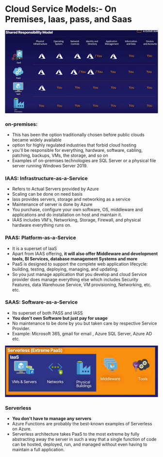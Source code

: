 
# Cloud Service Models:- On Premises, Iaas, pass, and Saas

![img.png](2.1.1.png)

### on-premises:
- This has been the option traditionally chosen before public clouds became widely available
- option for highly regulated industries that forbid cloud hosting
- you'll be responsible for everything, hardware, software, cabling, patching, backups, VMs, the storage, and so on
- Examples of on-premises technologies are SQL Server or a physical file server running Windows Server 2019.

### IAAS: Infrastructure-as-a-Service

- Refers to Actual Servers provided by Azure
- Scaling can be done on need basis
- Iass provides servers, storage and networking as a service
- Maintenance of server is done by Azure
- You purchase, configure your own software, OS, middleware and applications and do installation on host and maintain it.
- IAAS includes VM's, Networking, Storage, Firewall, and physical hardware everything runs on.

### PAAS: Platform-as-a-Service
- It is a superset of IaaS
- Apart from IAAS offering, **it will also offer Middleware and development tools, BI Services, database management Systems and more**
- PaaS is designed to support the complete web application lifecycle: building, testing, deploying, managing, and updating.
- So you just manage application that you develop and cloud Service provider does manage everything else which includes Security Features, data Warehouse Service, VM provisioning, Networking, etc. etc.


### SAAS: Software-as-a-Service
- Its superset of both PASS and IASS
- **You don't own Software but just pay for usage**
- No maintenance to be done by you but taken care by respective Service Provider.
- Example: Microsoft 365, gmail for email , Azure SQL Server, Azure AD  etc.

![img.png](2.1.2.png)

### Serverless

- **You don't have to manage any servers**
- Azure Functions are probably the best-known examples of Serverless on Azure.
- Serverless architecture takes PaaS to the most extreme by fully abstracting away the server in such a way that a single function of code can be hosted, deployed, run, and managed without even having to maintain a full application.